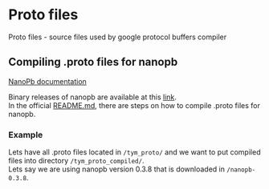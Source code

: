 # Proto files

Proto files - source files used by google protocol buffers compiler

## Compiling .proto files for **nanopb**

[NanoPb documentation](https://koti.kapsi.fi/jpa/nanopb/docs/index.html)  

Binary releases of nanopb are available at this [link](https://jpa.kapsi.fi/nanopb/download/).  
In the official [README.md](https://github.com/nanopb/nanopb/blob/master/README.md#using-the-protocol-buffers-compiler-protoc),
there are steps on how to compile .proto files for nanopb.

### Example
Lets have all .proto files located in `/tym_proto/` and we want to put
compiled files into directory `/tym_proto_compiled/`.  
Lets say we are using nanopb version 0.3.8 that is downloaded in `/nanopb-0.3.8`.



